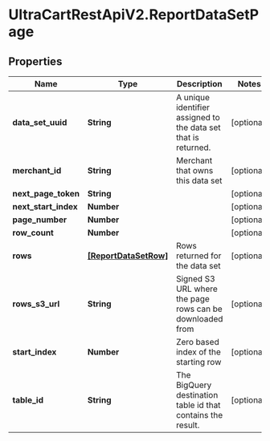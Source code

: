 # UltraCartRestApiV2.ReportDataSetPage

## Properties

Name | Type | Description | Notes
------------ | ------------- | ------------- | -------------
**data_set_uuid** | **String** | A unique identifier assigned to the data set that is returned. | [optional] 
**merchant_id** | **String** | Merchant that owns this data set | [optional] 
**next_page_token** | **String** |  | [optional] 
**next_start_index** | **Number** |  | [optional] 
**page_number** | **Number** |  | [optional] 
**row_count** | **Number** |  | [optional] 
**rows** | [**[ReportDataSetRow]**](ReportDataSetRow.md) | Rows returned for the data set | [optional] 
**rows_s3_url** | **String** | Signed S3 URL where the page rows can be downloaded from | [optional] 
**start_index** | **Number** | Zero based index of the starting row | [optional] 
**table_id** | **String** | The BigQuery destination table id that contains the result. | [optional] 


